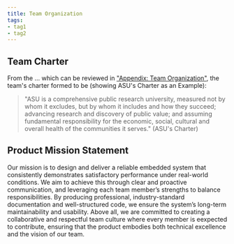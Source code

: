 ```yaml
---
title: Team Organization
tags:
- tag1
- tag2
---
```


## Team Charter

From the ... which can be reviewed in ["Appendix: Team Organization"](https://embedded-systems-design.github.io/EGR304TeamTemplate/Appendix/App-Team-Org/), the team's charter formed to be (showing ASU's Charter as an Example):

> "ASU is a comprehensive public research university, measured not by whom it excludes, but by whom it includes and how they succeed; advancing research and discovery of public value; and assuming fundamental responsibility for the economic, social, cultural and overall health of the communities it serves." (ASU's Charter)

## Product Mission Statement

Our mission is to design and deliver a reliable embedded system that consistently demonstrates satisfactory performance under real-world conditions. We aim to achieve this through clear and proactive communication, and leveraging each team member’s strengths to balance responsibilities. By producing professional, industry-standard documentation and well-structured code, we ensure the system’s long-term maintainability and usability. Above all, we are committed to creating a collaborative and respectful team culture where every member is eexpected to contribute, ensuring that the product embodies both technical excellence and the vision of our team.

